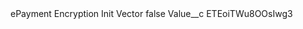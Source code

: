 <?xml version="1.0" encoding="UTF-8"?>
<CustomMetadata xmlns="http://soap.sforce.com/2006/04/metadata" xmlns:xsi="http://www.w3.org/2001/XMLSchema-instance" xmlns:xsd="http://www.w3.org/2001/XMLSchema">
    <label>ePayment Encryption Init Vector</label>
    <protected>false</protected>
    <values>
        <field>Value__c</field>
        <value xsi:type="xsd:string">ETEoiTWu8OOsIwg3</value>
    </values>
</CustomMetadata>
